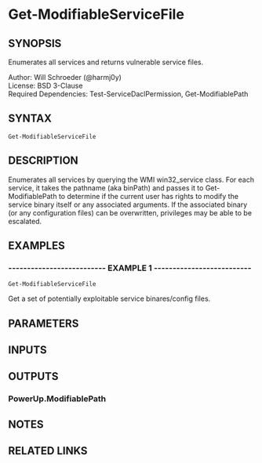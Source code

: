 # Get-ModifiableServiceFile

## SYNOPSIS
Enumerates all services and returns vulnerable service files.

Author: Will Schroeder (@harmj0y)  
License: BSD 3-Clause  
Required Dependencies: Test-ServiceDaclPermission, Get-ModifiablePath

## SYNTAX

```
Get-ModifiableServiceFile
```

## DESCRIPTION
Enumerates all services by querying the WMI win32_service class.
For each service,
it takes the pathname (aka binPath) and passes it to Get-ModifiablePath to determine
if the current user has rights to modify the service binary itself or any associated
arguments.
If the associated binary (or any configuration files) can be overwritten,
privileges may be able to be escalated.

## EXAMPLES

### -------------------------- EXAMPLE 1 --------------------------
```
Get-ModifiableServiceFile
```

Get a set of potentially exploitable service binares/config files.

## PARAMETERS

## INPUTS

## OUTPUTS

### PowerUp.ModifiablePath

## NOTES

## RELATED LINKS

